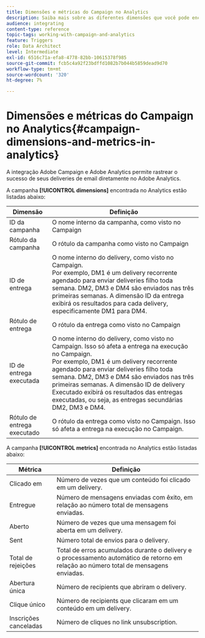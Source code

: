 ```yaml
---
title: Dimensões e métricas do Campaign no Analytics
description: Saiba mais sobre as diferentes dimensões que você pode encontrar no Adobe Analytics para começar a rastrear seus deliveries de email pelo Adobe Campaign.
audience: integrating
content-type: reference
topic-tags: working-with-campaign-and-analytics
feature: Triggers
role: Data Architect
level: Intermediate
exl-id: 6516c71a-efa8-4778-82bb-10615378f985
source-git-commit: fcb5c4a92f23bdffd1082b7b044b5859dead9d70
workflow-type: tm+mt
source-wordcount: '320'
ht-degree: 7%

---
```


# Dimensões e métricas do Campaign no Analytics{#campaign-dimensions-and-metrics-in-analytics}

A integração Adobe Campaign e Adobe Analytics permite rastrear o sucesso de seus deliveries de email diretamente no Adobe Analytics.

A campanha **[!UICONTROL dimensions]** encontrada no Analytics estão listadas abaixo:

<table> 
 <thead> 
  <tr> 
   <th> Dimensão<br /> </th> 
   <th> Definição<br /> </th> 
  </tr> 
 </thead> 
 <tbody> 
  <tr> 
   <td> ID da campanha<br /> </td> 
   <td> O nome interno da campanha, como visto no Campaign<br /> </td> 
  </tr> 
  <tr> 
   <td> Rótulo da campanha<br /> </td> 
   <td> O rótulo da campanha como visto no Campaign<br /> </td> 
  </tr> 
  <tr> 
   <td> ID de entrega<br /> </td> 
   <td> O nome interno do delivery, como visto no Campaign.<br /> Por exemplo, DM1 é um delivery recorrente agendado para enviar deliveries filho toda semana. DM2, DM3 e DM4 são enviados nas três primeiras semanas. A dimensão ID da entrega exibirá os resultados para cada delivery, especificamente DM1 para DM4. <br /> </td> 
  </tr> 
  <tr> 
   <td> Rótulo de entrega<br /> </td> 
   <td> O rótulo da entrega como visto no Campaign<br /> </td> 
  </tr> 
  <tr> 
   <td> ID de entrega executada<br /> </td> 
   <td> O nome interno do delivery, como visto no Campaign. Isso só afeta a entrega na execução no Campaign.<br /> Por exemplo, DM1 é um delivery recorrente agendado para enviar deliveries filho toda semana. DM2, DM3 e DM4 são enviados nas três primeiras semanas. A dimensão ID de delivery Executado exibirá os resultados das entregas executadas, ou seja, as entregas secundárias DM2, DM3 e DM4. <br /> </td> 
  </tr> 
  <tr> 
   <td> Rótulo de entrega executado<br /> </td> 
   <td> O rótulo da entrega como visto no Campaign. Isso só afeta a entrega na execução no Campaign.<br /> </td> 
  </tr> 
 </tbody> 
</table>

A campanha **[!UICONTROL metrics]** encontrada no Analytics estão listadas abaixo:

<table> 
 <thead> 
  <tr> 
   <th> Métrica<br /> </th> 
   <th> Definição<br /> </th> 
  </tr> 
 </thead> 
 <tbody> 
  <tr> 
   <td> Clicado em<br /> </td> 
   <td> Número de vezes que um conteúdo foi clicado em um delivery.<br /> </td> 
  </tr> 
  <tr> 
   <td> Entregue<br /> </td> 
   <td> Número de mensagens enviadas com êxito, em relação ao número total de mensagens enviadas.<br /> </td> 
  </tr> 
  <tr> 
   <td> Aberto<br /> </td> 
   <td> Número de vezes que uma mensagem foi aberta em um delivery.<br /> </td> 
  </tr> 
  <tr> 
   <td> Sent<br /> </td> 
   <td> Número total de envios para o delivery.<br /> </td> 
  </tr> 
  <tr> 
   <td> Total de rejeições<br /> </td> 
   <td> Total de erros acumulados durante o delivery e o processamento automático de retorno em relação ao número total de mensagens enviadas.<br /> </td> 
  </tr> 
  <tr> 
   <td> Abertura única<br /> </td> 
   <td> Número de recipients que abriram o delivery.<br /> </td> 
  </tr> 
  <tr> 
   <td> Clique único<br /> </td> 
   <td> Número de recipients que clicaram em um conteúdo em um delivery.<br /> </td> 
  </tr> 
  <tr> 
   <td> Inscrições canceladas<br /> </td> 
   <td> Número de cliques no link unsubscription.<br /> </td> 
  </tr> 
 </tbody> 
</table>
